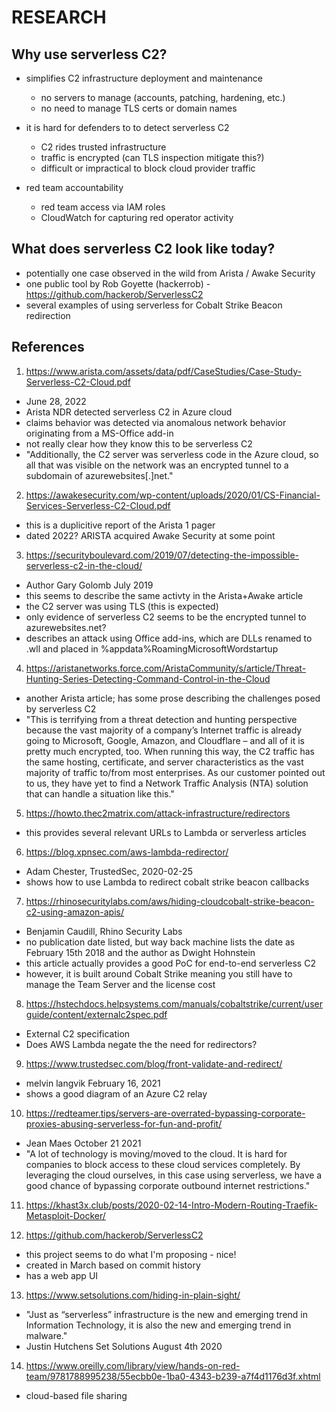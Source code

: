 # RESEARCH

## Why use serverless C2?
- simplifies C2 infrastructure deployment and maintenance
  - no servers to manage (accounts, patching, hardening, etc.)
  - no need to manage TLS certs or domain names

- it is hard for defenders to to detect serverless C2
  - C2 rides trusted infrastructure
  - traffic is encrypted (can TLS inspection mitigate this?)
  - difficult or impractical to block cloud provider traffic

- red team accountability
  - red team access via IAM roles
  - CloudWatch for capturing red operator activity

## What does serverless C2 look like today?
- potentially one case observed in the wild from Arista / Awake Security
- one public tool by Rob Goyette (hackerrob) - https://github.com/hackerob/ServerlessC2
- several examples of using serverless for Cobalt Strike Beacon redirection


## References

1. https://www.arista.com/assets/data/pdf/CaseStudies/Case-Study-Serverless-C2-Cloud.pdf
  - June 28, 2022
  - Arista NDR detected serverless C2 in Azure cloud
  - claims behavior was detected via anomalous network behavior originating from a MS-Office add-in
  - not really clear how they know this to be serverless C2
  - "Additionally, the C2 server was serverless code in the Azure cloud, so all that was visible on the network was an encrypted tunnel to a subdomain of azurewebsites[.]net."

2. https://awakesecurity.com/wp-content/uploads/2020/01/CS-Financial-Services-Serverless-C2-Cloud.pdf
  - this is a duplicitive report of the Arista 1 pager
  - dated 2022? ARISTA acquired Awake Security at some point

3. https://securityboulevard.com/2019/07/detecting-the-impossible-serverless-c2-in-the-cloud/
  - Author Gary Golomb July 2019
  - this seems to describe the same activty in the Arista+Awake article
  - the C2 server was using TLS (this is expected)
  - only evidence of serverless C2 seems to be the encrypted tunnel to azurewebsites.net?
  - describes an attack using Office add-ins, which are DLLs renamed to .wll and placed in %appdata%RoamingMicrosoftWordstartup

4. https://aristanetworks.force.com/AristaCommunity/s/article/Threat-Hunting-Series-Detecting-Command-Control-in-the-Cloud
  - another Arista article; has some prose describing the challenges posed by serverless C2
  - "This is terrifying from a threat detection and hunting perspective because the vast majority of a company’s Internet traffic is already going to Microsoft, Google, Amazon, and Cloudflare – and all of it is pretty much encrypted, too. When running this way, the C2 traffic has the same hosting, certificate, and server characteristics as the vast majority of traffic to/from most enterprises. As our customer pointed out to us, they have yet to find a Network Traffic Analysis (NTA) solution that can handle a situation like this."

5. https://howto.thec2matrix.com/attack-infrastructure/redirectors
  - this provides several relevant URLs to Lambda or serverless articles

6. https://blog.xpnsec.com/aws-lambda-redirector/
  - Adam Chester, TrustedSec, 2020-02-25
  - shows how to use Lambda to redirect cobalt strike beacon callbacks

7. https://rhinosecuritylabs.com/aws/hiding-cloudcobalt-strike-beacon-c2-using-amazon-apis/
  - Benjamin Caudill, Rhino Security Labs
  - no publication date listed, but way back machine lists the date as February 15th 2018 and the author as Dwight Hohnstein
  - this article actually provides a good PoC for end-to-end serverless C2
  - however, it is built around Cobalt Strike meaning you still have to manage the Team Server and the license cost

8. https://hstechdocs.helpsystems.com/manuals/cobaltstrike/current/userguide/content/externalc2spec.pdf
  - External C2 specification
  - Does AWS Lambda negate the the need for redirectors?

9. https://www.trustedsec.com/blog/front-validate-and-redirect/
  - melvin langvik February 16, 2021
  - shows a good diagram of an Azure C2 relay

10. https://redteamer.tips/servers-are-overrated-bypassing-corporate-proxies-abusing-serverless-for-fun-and-profit/
  - Jean Maes October 21 2021
  - "A lot of technology is moving/moved to the cloud. It is hard for companies to block access to these cloud services completely. By leveraging the cloud ourselves, in this case using serverless, we have a good chance of bypassing corporate outbound internet restrictions."

11. https://khast3x.club/posts/2020-02-14-Intro-Modern-Routing-Traefik-Metasploit-Docker/

12. https://github.com/hackerob/ServerlessC2
  - this project seems to do what I'm proposing - nice!
  - created in March based on commit history
  - has a web app UI

13. https://www.setsolutions.com/hiding-in-plain-sight/
  - "Just as “serverless” infrastructure is the new and emerging trend in Information Technology, it is also the new and emerging trend in malware."
  - Justin Hutchens Set Solutions August 4th 2020

14. https://www.oreilly.com/library/view/hands-on-red-team/9781788995238/55ecbb0e-1ba0-4343-b239-a7f4d1176d3f.xhtml
  - cloud-based file sharing






